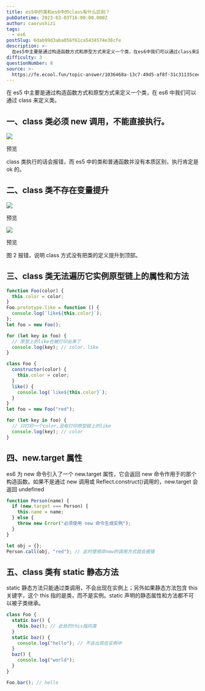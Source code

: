 ```yaml
---
title: es5中的类和es6中的class有什么区别？
pubDatetime: 2023-03-03T16:00:00.000Z
author: caorushizi
tags:
  - es6
postSlug: 6dab99d3aba056f61ca5434574e38cfe
description: >-
  在es5中主要是通过构造函数方式和原型方式来定义一个类，在es6中我们可以通过class来定义类。一、class类必须new调用，不能直接执行。-----------------------![](h
difficulty: 3
questionNumber: 8
source: >-
  https://fe.ecool.fun/topic-answer/1036468a-13c7-49d5-af8f-31c31135ceea?orderBy=updateTime&order=desc&tagId=24
---
```


在 es5 中主要是通过构造函数方式和原型方式来定义一个类，在 es6 中我们可以通过 class 来定义类。

## 一、class 类必须 new 调用，不能直接执行。

![](https://pic.rmb.bdstatic.com/bjh/80a46bd84b6fec579111adb70ea88ad2.png)

预览

class 类执行的话会报错，而 es5 中的类和普通函数并没有本质区别，执行肯定是 ok 的。

## 二、class 类不存在变量提升

![](https://pic.rmb.bdstatic.com/bjh/3e34d40c8d36b35c3149660dc9a727b6.png)

预览

![](https://pic.rmb.bdstatic.com/bjh/1301f1c5a607efe29c7e407b951a50f2.png)

预览

图 2 报错，说明 class 方式没有把类的定义提升到顶部。

## 三、class 类无法遍历它实例原型链上的属性和方法

```js
function Foo(color) {
  this.color = color;
}
Foo.prototype.like = function () {
  console.log(`like${this.color}`);
};
let foo = new Foo();

for (let key in foo) {
  // 原型上的like也被打印出来了
  console.log(key); // color、like
}
```

```js
class Foo {
  constructor(color) {
    this.color = color;
  }
  like() {
    console.log(`like${this.color}`);
  }
}
let foo = new Foo("red");

for (let key in foo) {
  // 只打印一个color,没有打印原型链上的like
  console.log(key); // color
}
```

## 四、new.target 属性

es6 为 new 命令引入了一个 new.target 属性，它会返回 new 命令作用于的那个构造函数。如果不是通过 new 调用或 Reflect.construct()调用的，new.target 会返回 undefined

```js
function Person(name) {
  if (new.target === Person) {
    this.name = name;
  } else {
    throw new Error("必须使用 new 命令生成实例");
  }
}

let obj = {};
Person.call(obj, "red"); // 此时使用非new的调用方式就会报错
```

## 五、class 类有 static 静态方法

static 静态方法只能通过类调用，不会出现在实例上；另外如果静态方法包含 this 关键字，这个 this 指的是类，而不是实例。static 声明的静态属性和方法都不可以被子类继承。

```js
class Foo {
  static bar() {
    this.baz(); // 此处的this指向类
  }
  static baz() {
    console.log("hello"); // 不会出现在实例中
  }
  baz() {
    console.log("world");
  }
}

Foo.bar(); // hello
```
